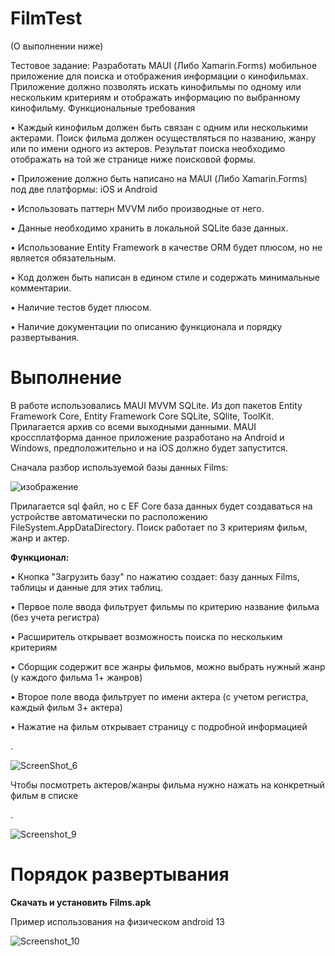 # FilmTest
(О выполнении ниже)

Тестовое задание:
Разработать MAUI (Либо Xamarin.Forms) мобильное приложение для поиска и отображения информации о кинофильмах. Приложение должно позволять искать кинофильмы по одному или нескольким критериям и отображать информацию по выбранному кинофильму. Функциональные требования 

• Каждый кинофильм должен быть связан с одним или несколькими актерами. Поиск фильма должен осуществляться по названию, жанру или по имени одного из актеров. Результат поиска необходимо отображать на той же странице ниже поисковой формы. 

• Приложение должно быть написано на MAUI (Либо Xamarin.Forms) под две платформы: iOS и Android 

• Использовать паттерн MVVM либо производные от него. 

• Данные необходимо хранить в локальной SQLite базе данных. 

• Использование Entity Framework в качестве ORM будет плюсом, но не является обязательным. 

• Код должен быть написан в едином стиле и содержать минимальные комментарии. 

• Наличие тестов будет плюсом. 

• Наличие документации по описанию функционала и порядку развертывания.

# Выполнение

В работе использовались MAUI MVVM SQLite. Из доп пакетов Entity Framework Core, Entity Framework Core SQLite, SQlite, ToolKit.   
Прилагается архив со всеми выходными данными. MAUI кроссплатформа данное приложение разработано на Android и Windows, предположительно и на iOS должно будет запустится. 

Сначала разбор используемой базы данных Films: 


![изображение](https://github.com/Gladn/FilmTest/assets/92585647/cfc8199f-1f7d-47e5-9c49-557b7149def7)


Прилагается sql файл, но с EF Core база данных будет создаваться на устройстве автоматически по расположению FileSystem.AppDataDirectory. Поиск работает по 3 критериям фильм, жанр и актер.
 
**Функционал:** 

• Кнопка "Загрузить базу" по нажатию создает: базу данных Films, таблицы и данные для этих таблиц. 

• Первое поле ввода фильтрует фильмы по критерию название фильма (без учета регистра)

• Расширитель открывает возможность поиска по нескольким критериям

• Сборщик содержит все жанры фильмов, можно выбрать нужный жанр (у каждого фильма 1+ жанров)

• Второе поле ввода фильтрует по имени актера (с учетом регистра, каждый фильм 3+ актера)

• Нажатие на фильм открывает страницу с подробной информацией 

.

![ScreenShot_6](https://github.com/Gladn/FilmTest/assets/92585647/fac769e7-eca3-48cb-9fdd-2e84eb7e3c60)


Чтобы посмотреть актеров/жанры фильма нужно нажать на конкретный фильм в списке


.


![Screenshot_9](https://github.com/Gladn/FilmTest/assets/92585647/af6d4078-20ea-4d31-b36c-fd11035e30e6)



# Порядок развертывания

**Скачать и установить Films.apk**



Пример использования на физическом android 13


![Screenshot_10](https://github.com/Gladn/FilmTest/assets/92585647/ac35d822-8ce6-4e2a-b267-07554f74b571)
